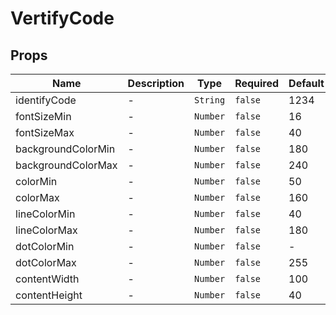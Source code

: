 # VertifyCode

## Props

<!-- @vuese:VertifyCode:props:start -->

| Name               | Description | Type     | Required | Default |
| ------------------ | ----------- | -------- | -------- | ------- |
| identifyCode       | -           | `String` | `false`  | 1234    |
| fontSizeMin        | -           | `Number` | `false`  | 16      |
| fontSizeMax        | -           | `Number` | `false`  | 40      |
| backgroundColorMin | -           | `Number` | `false`  | 180     |
| backgroundColorMax | -           | `Number` | `false`  | 240     |
| colorMin           | -           | `Number` | `false`  | 50      |
| colorMax           | -           | `Number` | `false`  | 160     |
| lineColorMin       | -           | `Number` | `false`  | 40      |
| lineColorMax       | -           | `Number` | `false`  | 180     |
| dotColorMin        | -           | `Number` | `false`  | -       |
| dotColorMax        | -           | `Number` | `false`  | 255     |
| contentWidth       | -           | `Number` | `false`  | 100     |
| contentHeight      | -           | `Number` | `false`  | 40      |

<!-- @vuese:VertifyCode:props:end -->
